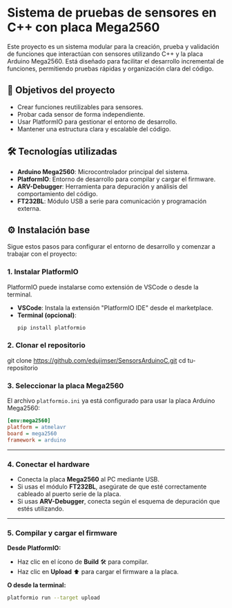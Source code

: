 # Sistema de pruebas de sensores en C++ con placa Mega2560

Este proyecto es un sistema modular para la creación, prueba y validación de funciones que interactúan con sensores utilizando C++ y la placa Arduino Mega2560. Está diseñado para facilitar el desarrollo incremental de funciones, permitiendo pruebas rápidas y organización clara del código.

## 🚀 Objetivos del proyecto

- Crear funciones reutilizables para sensores.
- Probar cada sensor de forma independiente.
- Usar PlatformIO para gestionar el entorno de desarrollo.
- Mantener una estructura clara y escalable del código.

## 🛠️ Tecnologías utilizadas

- **Arduino Mega2560**: Microcontrolador principal del sistema.
- **PlatformIO**: Entorno de desarrollo para compilar y cargar el firmware.
- **ARV-Debugger**: Herramienta para depuración y análisis del comportamiento del código.
- **FT232BL**: Módulo USB a serie para comunicación y programación externa.

## ⚙️ Instalación base

Sigue estos pasos para configurar el entorno de desarrollo y comenzar a trabajar con el proyecto:

### 1. Instalar PlatformIO

PlatformIO puede instalarse como extensión de VSCode o desde la terminal.

- **VSCode**: Instala la extensión "PlatformIO IDE" desde el marketplace.
- **Terminal (opcional)**:
  ```bash
  pip install platformio

### 2. Clonar el repositorio
  git clone https://github.com/edujimser/SensorsArduinoC.git
  cd tu-repositorio
  
### 3. Seleccionar la placa Mega2560

El archivo `platformio.ini` ya está configurado para usar la placa Arduino Mega2560:

```ini
[env:mega2560]
platform = atmelavr
board = mega2560
framework = arduino
```

---

### 4. Conectar el hardware

- Conecta la placa **Mega2560** al PC mediante USB.
- Si usas el módulo **FT232BL**, asegúrate de que esté correctamente cableado al puerto serie de la placa.
- Si usas **ARV-Debugger**, conecta según el esquema de depuración que estés utilizando.

---

### 5. Compilar y cargar el firmware

**Desde PlatformIO:**

- Haz clic en el ícono de **Build** 🛠️ para compilar.
- Haz clic en **Upload** ⬆️ para cargar el firmware a la placa.

**O desde la terminal:**

```bash
platformio run --target upload
```
